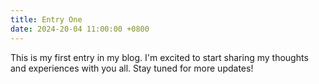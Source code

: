 ```yaml
---
title: Entry One
date: 2024-20-04 11:00:00 +0800
---
```


This is my first entry in my blog. I'm excited to start sharing my thoughts and experiences with you all. Stay tuned for more updates!